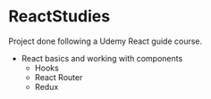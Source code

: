 # ReactStudies
Project done following a Udemy React guide course.

 - React basics and working with components
    - Hooks
    - React Router
    - Redux

